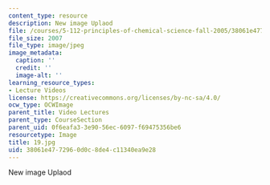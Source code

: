 ```yaml
---
content_type: resource
description: New image Uplaod
file: /courses/5-112-principles-of-chemical-science-fall-2005/38061e4772960d0c8de4c11340ea9e28_19.jpg
file_size: 2007
file_type: image/jpeg
image_metadata:
  caption: ''
  credit: ''
  image-alt: ''
learning_resource_types:
- Lecture Videos
license: https://creativecommons.org/licenses/by-nc-sa/4.0/
ocw_type: OCWImage
parent_title: Video Lectures
parent_type: CourseSection
parent_uid: 0f6eafa3-3e90-56ec-6097-f69475356be6
resourcetype: Image
title: 19.jpg
uid: 38061e47-7296-0d0c-8de4-c11340ea9e28
---
```

New image Uplaod